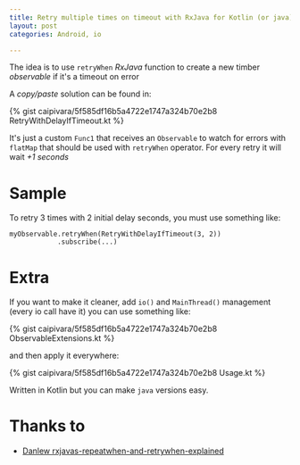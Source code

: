 ```yaml
---
title: Retry multiple times on timeout with RxJava for Kotlin (or java)
layout: post
categories: Android, io

---
```


The idea is to use `retryWhen` _RxJava_ function to create a new timber _observable_ if it's a timeout on error

A _copy/paste_ solution can be found in:

{% gist caipivara/5f585df16b5a4722e1747a324b70e2b8 RetryWithDelayIfTimeout.kt %}

It's just a custom `Func1` that receives an `Observable` to watch for errors with `flatMap` that should be used with `retryWhen` operator. For every retry it will wait _+1 seconds_

# Sample

To retry 3 times with 2 initial delay seconds, you must use something like: 

```
myObservable.retryWhen(RetryWithDelayIfTimeout(3, 2))
            .subscribe(...)
```

# Extra

If you want to make it cleaner, add `io()` and `MainThread()` management (every io call have it) you can use something like:

{% gist caipivara/5f585df16b5a4722e1747a324b70e2b8 ObservableExtensions.kt %}

and then apply it everywhere:

{% gist caipivara/5f585df16b5a4722e1747a324b70e2b8 Usage.kt %}

Written in Kotlin but you can make `java` versions easy.

# Thanks to
- [Danlew rxjavas-repeatwhen-and-retrywhen-explained](http://blog.danlew.net/2016/01/25/rxjavas-repeatwhen-and-retrywhen-explained/)

